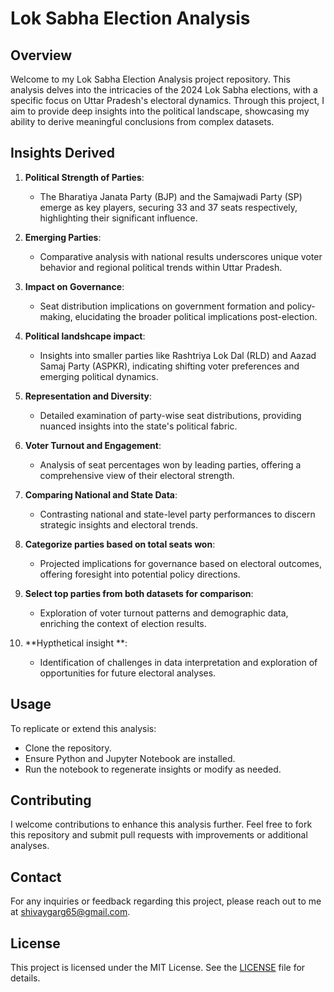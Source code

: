 # Lok Sabha Election Analysis

## Overview

Welcome to my Lok Sabha Election Analysis project repository. This analysis delves into the intricacies of the 2024 Lok Sabha elections, with a specific focus on Uttar Pradesh's electoral dynamics. Through this project, I aim to provide deep insights into the political landscape, showcasing my ability to derive meaningful conclusions from complex datasets.

## Insights Derived

1. **Political Strength of Parties**:
   - The Bharatiya Janata Party (BJP) and the Samajwadi Party (SP) emerge as key players, securing 33 and 37 seats respectively, highlighting their significant influence.

2. **Emerging Parties**:
   - Comparative analysis with national results underscores unique voter behavior and regional political trends within Uttar Pradesh.

3. **Impact on Governance**:
   - Seat distribution implications on government formation and policy-making, elucidating the broader political implications post-election.

4. **Political landshcape impact**:
   - Insights into smaller parties like Rashtriya Lok Dal (RLD) and Aazad Samaj Party (ASPKR), indicating shifting voter preferences and emerging political dynamics.

5. **Representation and Diversity**:
   - Detailed examination of party-wise seat distributions, providing nuanced insights into the state's political fabric.

6. **Voter Turnout and Engagement**:
   - Analysis of seat percentages won by leading parties, offering a comprehensive view of their electoral strength.

7. **Comparing National and State Data**:
   - Contrasting national and state-level party performances to discern strategic insights and electoral trends.

8. **Categorize parties based on total seats won**:
   - Projected implications for governance based on electoral outcomes, offering foresight into potential policy directions.

9. **Select top parties from both datasets for comparison**:
   - Exploration of voter turnout patterns and demographic data, enriching the context of election results.

10. **Hypthetical insight **:
    - Identification of challenges in data interpretation and exploration of opportunities for future electoral analyses.

## Usage

To replicate or extend this analysis:
- Clone the repository.
- Ensure Python and Jupyter Notebook are installed.
- Run the notebook to regenerate insights or modify as needed.

## Contributing

I welcome contributions to enhance this analysis further. Feel free to fork this repository and submit pull requests with improvements or additional analyses.

## Contact

For any inquiries or feedback regarding this project, please reach out to me at shivaygarg65@gmail.com.

## License

This project is licensed under the MIT License. See the [LICENSE](LICENSE) file for details.
